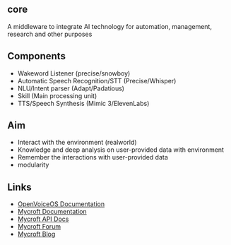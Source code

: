## core 

A middleware to integrate AI technology for automation, management, research and other 
purposes

## Components

- Wakeword Listener (precise/snowboy)
- Automatic Speech Recognition/STT (Precise/Whisper)
- NLU/Intent parser (Adapt/Padatious)
- Skill (Main processing unit)
- TTS/Speech Synthesis (Mimic 3/ElevenLabs)

## Aim

- Interact with the environment (realworld)
- Knowledge and deep analysis on user-provided data with environment
- Remember the interactions with user-provided data 
- modularity


## Links

- [OpenVoiceOS Documentation](https://openvoiceos.github.io/community-docs)
- [Mycroft Documentation](https://docs.mycroft.ai)
- [Mycroft API Docs](https://mycroft-core.readthedocs.io/en/master/)
- [Mycroft Forum](https://community.mycroft.ai)
- [Mycroft Blog](https://mycroft.ai/blog)
